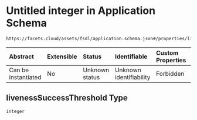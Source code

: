 # Untitled integer in Application Schema

```txt
https://facets.cloud/assets/fsdl/application.schema.json#/properties/liveness/properties/livenessSuccessThreshold
```



| Abstract            | Extensible | Status         | Identifiable            | Custom Properties | Additional Properties | Access Restrictions | Defined In                                                                        |
| :------------------ | :--------- | :------------- | :---------------------- | :---------------- | :-------------------- | :------------------ | :-------------------------------------------------------------------------------- |
| Can be instantiated | No         | Unknown status | Unknown identifiability | Forbidden         | Allowed               | none                | [application.schema.json*](../out/application.schema.json "open original schema") |

## livenessSuccessThreshold Type

`integer`
